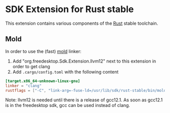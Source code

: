 # SDK Extension for Rust stable

This extension contains various components of the [Rust](https://www.rust-lang.org) stable toolchain.


## Mold

In order to use the (fast) [mold](https://github.com/rui314/mold) linker:

1. Add "org.freedesktop.Sdk.Extension.llvm12" next to this extension in order to get clang
2. Add `.cargo/config.toml` with the following content

```toml
[target.x86_64-unknown-linux-gnu]
linker = "clang"
rustflags = ["-C", "link-arg=-fuse-ld=/usr/lib/sdk/rust-stable/bin/mold"]
```

Note: llvm12 is needed until there is a release of gcc12.1.
As soon as gcc12.1 is in the freedesktop sdk, gcc can be used instead of clang.
